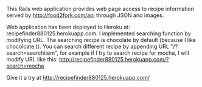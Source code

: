 This Rails web application provides web page access to recipe information served by http://food2fork.com/api through JSON and images.

Web application has been deployed to Heroku at: recipefinder880125.herokuapp.com.  I implemented searching function by modifying URL. The searching recipe is chocolate by default (because I like chocolcate:)). You can search different recipe by appending URL "/?search=searchitem", for example if I try to search recipe for mocha, I will modify URL like this:
http://recipefinder880125.herokuapp.com/?search=mocha

Give it a try at http://recipefinder880125.herokuapp.com/



